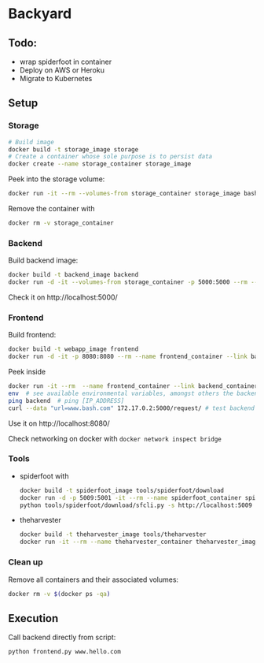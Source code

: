 # Backyard


## Todo:
- wrap spiderfoot in container
- Deploy on AWS or Heroku
- Migrate to Kubernetes


## Setup

### Storage
```bash
# Build image
docker build -t storage_image storage
# Create a container whose sole purpose is to persist data
docker create --name storage_container storage_image
```

Peek into the storage volume:
```bash
docker run -it --rm --volumes-from storage_container storage_image bash
```

Remove the container with
```bash
docker rm -v storage_container
```

### Backend
Build backend image:
```bash
docker build -t backend_image backend
docker run -d -it --volumes-from storage_container -p 5000:5000 --rm --name backend_container backend_image
```
Check it on http://localhost:5000/


### Frontend
Build frontend:
```bash
docker build -t webapp_image frontend
docker run -d -it -p 8080:8080 --rm --name frontend_container --link backend_container:backend webapp_image
```

Peek inside
```bash
docker run -it --rm  --name frontend_container --link backend_container:backend webapp_image bash
env  # see available environmental variables, amongst others the backend info
ping backend  # ping [IP_ADDRESS]
curl --data "url=www.bash.com" 172.17.0.2:5000/request/ # test backend
```
Use it on http://localhost:8080/

Check networking on docker with `docker network inspect bridge`


### Tools
* spiderfoot with
  ```bash
  docker build -t spiderfoot_image tools/spiderfoot/download
  docker run -d -p 5009:5001 -it --rm --name spiderfoot_container spiderfoot_image
  python tools/spiderfoot/download/sfcli.py -s http://localhost:5009
  ```
* theharvester
  ```bash
  docker build -t theharvester_image tools/theharvester
  docker run -it --rm --name theharvester_container theharvester_image theharvester -d microsoft.com -b google
  ```

### Clean up
Remove all containers and their associated volumes:
```bash
docker rm -v $(docker ps -qa)
```


## Execution
Call backend directly from script:
```bash
python frontend.py www.hello.com
```
